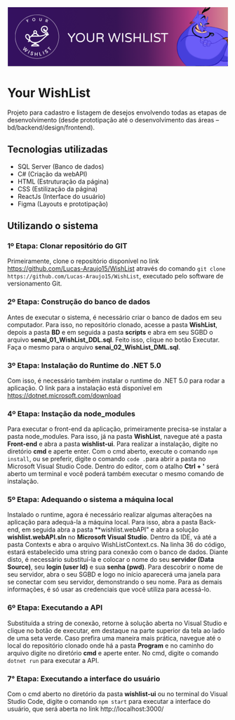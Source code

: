 <img src="https://github.com/Lucas-Araujo15/WishList/blob/main/banner-wishlist.png">

# Your WishList
Projeto para cadastro e listagem de desejos envolvendo todas as etapas de desenvolvimento (desde prototipação até o desenvolvimento das áreas – bd/backend/design/frontend).

## Tecnologias utilizadas
* SQL Server (Banco de dados)
* C# (Criação da webAPI)
* HTML (Estruturação da página)
* CSS (Estilização da página)
* ReactJs (Interface do usuário)
* Figma (Layouts e prototipação)

## Utilizando o sistema
### 1º Etapa: Clonar repositório do GIT
Primeiramente, clone o repositório disponível no link https://github.com/Lucas-Araujo15/WishList através do comando `git clone https://github.com/Lucas-Araujo15/WishList`, executado pelo software de versionamento Git.

### 2º Etapa: Construção do banco de dados
Antes de executar o sistema, é necessário criar o banco de dados em seu computador. Para isso, no repositório clonado, acesse a pasta **WishList**, depois a pasta **BD** e em seguida a pasta **scripts** e abra em seu SGBD o arquivo **senai_01_WishList_DDL.sql**. Feito isso, clique no botão Executar. Faça o mesmo para o arquivo **senai_02_WishList_DML.sql**.

### 3º Etapa: Instalação do Runtime do .NET 5.0
Com isso, é necessário também instalar o runtime do .NET 5.0 para rodar a aplicação. O link para a instalação está disponível em https://dotnet.microsoft.com/download 

### 4º Etapa: Instação da node_modules
Para executar o front-end da aplicação, primeiramente precisa-se instalar a pasta node_modules. Para isso, já na pasta **WishList**, navegue até a pasta **Front-end** e abra a pasta **wishlist-ui**. Para realizar a instalação, digite no diretório **cmd** e aperte enter. Com o cmd aberto, execute o comando `npm install`, ou se preferir, digite o comando `code .`para abrir a pasta no Microsoft Visual Studio Code. Dentro do editor, com o atalho **Ctrl + '** será aberto um terminal e você poderá também executar o mesmo comando de instalação.

### 5º Etapa: Adequando o sistema a máquina local 
Instalado o runtime, agora é necessário realizar algumas alterações na aplicação para adequá-la a máquina local. Para isso, abra a pasta Back-end, em seguida abra a pasta **wishlist.webAPI" e abra a solução **wishlist.webAPI.sln** no **Microsoft Visual Studio**. Dentro da IDE, vá até a pasta Contexts e abra o arquivo WishListContext.cs. Na linha 36 do código, estará estabelecido uma string para conexão com o banco de dados. Diante disto, é necessário substituí-la e colocar o nome do seu **servidor (Data Source)**, seu **login (user Id)** e sua **senha (pwd)**. Para descobrir o nome de seu servidor, abra o seu SGBD e logo no início aparecerá uma janela para se conectar com seu servidor, demonstrando o seu nome. Para as demais informações, é só usar as credenciais que você utiliza para acessá-lo.

### 6º Etapa: Executando a API
Substituída a string de conexão, retorne à solução aberta no Visual Studio e clique no botão de executar, em destaque na parte superior da tela ao lado de uma seta verde. Caso prefira uma maneira mais prática, navegue até o local do repositório clonado onde há a pasta **Program** e no caminho do arquivo digite no diretório **cmd** e aperte enter. No cmd, digite o comando `dotnet run` para executar a API.

### 7° Etapa: Executando a interface do usuário
Com o cmd aberto no diretório da pasta **wishlist-ui** ou no terminal do Visual Studio Code, digite o comando `npm start` para executar a interface do usuário, que será aberta no link http://localhost:3000/





